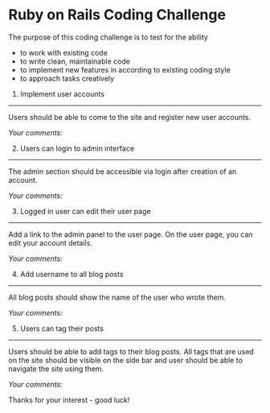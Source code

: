 Ruby on Rails Coding Challenge
========================

The purpose of this coding challenge is to test for the ability
* to work with existing code
* to write clean, maintainable code
* to implement new features in according to existing coding style
* to approach tasks creatively


1. Implement user accounts
--------------------------

Users should be able to come to the site and register new user accounts.


*Your comments:*





2. Users can login to admin interface
-------------------------------------

The admin section should be accessible via login after creation of an account.


*Your comments:*





3. Logged in user can edit their user page
------------------------------------------

Add a link to the admin panel to the user page. On the user page, you can edit your account details.



*Your comments:*





4. Add username to all blog posts
---------------------------------

All blog posts should show the name of the user who wrote them.


*Your comments:*





5. Users can tag their posts
----------------------------

Users should be able to add tags to their blog posts. All tags that are used on the site should be visible on the side bar and user should be able to navigate the site using them.

*Your comments:*



Thanks for your interest - good luck!


